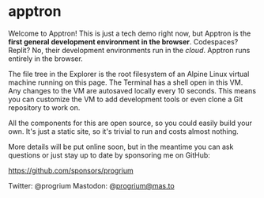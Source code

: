 # apptron

Welcome to Apptron! This is just a tech demo right now, but Apptron is the
**first general development environment in the browser**. Codespaces? Replit? No, 
their development environments run in the *cloud*. Apptron runs entirely in the 
browser.

The file tree in the Explorer is the root filesystem of an Alpine Linux virtual
machine running on this page. The Terminal has a shell open in this VM. Any 
changes to the VM are autosaved locally every 10 seconds. This means you can 
customize the VM to add development tools or even clone a Git repository to 
work on.

All the components for this are open source, so you could easily build your own.
It's just a static site, so it's trivial to run and costs almost nothing.

More details will be put online soon, but in the meantime you can ask questions
or just stay up to date by sponsoring me on GitHub:

https://github.com/sponsors/progrium

Twitter: @progrium
Mastodon: @progrium@mas.to
